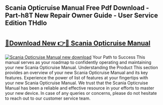 ## Scania Opticruise Manual Free Pdf Download - Part-h8T New Repair Owner Guide - User Service Edition THdlo

# <h2><a href="http://cf15295.oget.top/?id=Scania+Opticruise+Manual">🔗Download New 👉🔴 Scania Opticruise Manual</a></h2>

[![Scania Opticruise Manual new download](https://i.imgur.com/5g1atiW.png)](http://cf15295.oget.top/?id=Scania+Opticruise+Manual)
Your Path to Success This manual serves as your roadmap to confidently operating and maintaining your new Scania Opticruise Manual. Understanding the Product This section provides an overview of your new Scania Opticruise Manual and its key features. Experience the power of list of features at your fingertips with your new Scania Opticruise Manual. We trust that the Scania Opticruise Manual has been a reliable and effective resource in your efforts to master your new device. In case of any queries or concerns, please do not hesitate to reach out to our customer service team.
